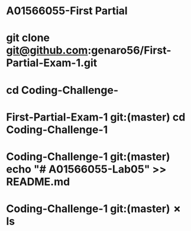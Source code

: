 # A01566055-First Partial
# git clone git@github.com:genaro56/First-Partial-Exam-1.git
# cd Coding-Challenge-
# First-Partial-Exam-1 git:(master) cd Coding-Challenge-1 
#  Coding-Challenge-1 git:(master) echo "# A01566055-Lab05" >> README.md
#  Coding-Challenge-1 git:(master) ✗ ls

